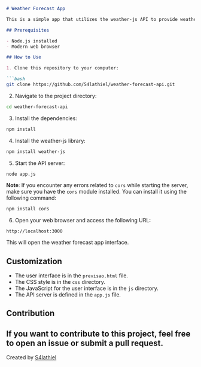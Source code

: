 ```markdown
# Weather Forecast App

This is a simple app that utilizes the weather-js API to provide weather forecast information for a given city and state.

## Prerequisites

- Node.js installed
- Modern web browser

## How to Use

1. Clone this repository to your computer:

```bash
git clone https://github.com/S4lathiel/weather-forecast-api.git
```

2. Navigate to the project directory:

```bash
cd weather-forecast-api
```

3. Install the dependencies:

```bash
npm install
```

4. Install the weather-js library:

```bash
npm install weather-js
```

5. Start the API server:

```bash
node app.js
```

**Note**: If you encounter any errors related to `cors` while starting the server, make sure you have the `cors` module installed. You can install it using the following command:

```bash
npm install cors
```

6. Open your web browser and access the following URL:

```
http://localhost:3000
```

This will open the weather forecast app interface.

## Customization

- The user interface is in the `previsao.html` file.
- The CSS style is in the `css` directory.
- The JavaScript for the user interface is in the `js` directory.
- The API server is defined in the `app.js` file.

## Contribution

If you want to contribute to this project, feel free to open an issue or submit a pull request.
---

Created by [S4lathiel](https://github.com/S4lathiel)
```